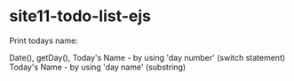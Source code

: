 # site11-todo-list-ejs

Print todays name:

Date(), getDay(),
Today's Name - by using 'day number' (switch statement)
Today's Name - by using 'day name' (substring)
